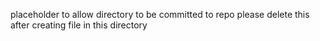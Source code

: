 placeholder to allow directory to be committed to repo
please delete this after creating file in this directory